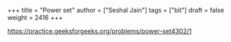 +++
title = "Power set"
author = ["Seshal Jain"]
tags = ["bit"]
draft = false
weight = 2416
+++

<https://practice.geeksforgeeks.org/problems/power-set4302/1>
